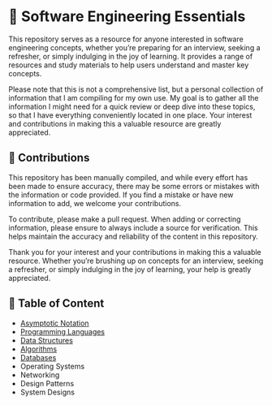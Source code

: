 # 📝 Software Engineering Essentials
This repository serves as a resource for anyone interested in software engineering concepts, whether you’re preparing for an interview, seeking a refresher, or simply indulging in the joy of learning. It provides a range of resources and study materials to help users understand and master key concepts.

Please note that this is not a comprehensive list, but a personal collection of information that I am compiling for my own use. My goal is to gather all the information I might need for a quick review or deep dive into these topics, so that I have everything conveniently located in one place. Your interest and contributions in making this a valuable resource are greatly appreciated. 

## 🤝 Contributions
This repository has been manually compiled, and while every effort has been made to ensure accuracy, there may be some errors or mistakes with the information or code provided. If you find a mistake or have new information to add, we welcome your contributions.  
  
To contribute, please make a pull request. When adding or correcting information, please ensure to always include a source for verification. This helps maintain the accuracy and reliability of the content in this repository.  
  
Thank you for your interest and your contributions in making this a valuable resource. Whether you’re brushing up on concepts for an interview, seeking a refresher, or simply indulging in the joy of learning, your help is greatly appreciated.

## 📃 Table of Content
- [Asymptotic Notation](/Topics/Asymptotic-Notation.md)
- [Programming Languages](/Topics/Programming-Languages.md)
- [Data Structures](/Topics/Data-Structures.md)
- [Algorithms](/Topics/Algorithms.md)
- [Databases](/Topics/Databases.md)
- Operating Systems
- Networking
- Design Patterns
- System Designs
